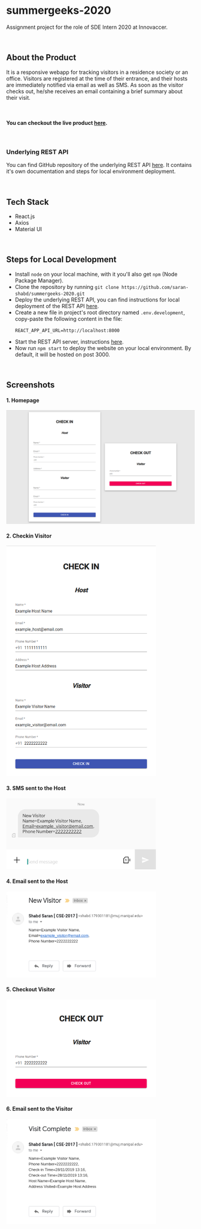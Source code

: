# summergeeks-2020
Assignment project for the role of SDE Intern 2020 at Innovaccer.

<br>

## About the Product
It is a responsive webapp for tracking visitors in a residence society or an office. Visitors are registered at the time of their entrance, and their hosts are immediately notified via email as well as SMS. As soon as the visitor checks out, he/she receives an email containing a brief summary about their visit.

<br>

#### You can checkout the live product [here](http://summergeeks-2020.innovaccer.s3-website.ap-south-1.amazonaws.com/).

<br>

### Underlying REST API
You can find GitHub repository of the underlying REST API [here](https://www.github.com/saran-shabd/innovaccer-summergeeks-2020). It contains it's own documentation and steps for local environment deployment.

<br>

## Tech Stack
- React.js
- Axios
- Material UI

<br>

## Steps for Local Development
- Install `node` on your local machine, with it you'll also get `npm` (Node Package Manager).
- Clone the repository by running `git clone https://github.com/saran-shabd/summergeeks-2020.git`
- Deploy the underlying REST API, you can find instructions for local deployment of the REST API [here](https://www.github.com/saran-shabd/innovaccer-summergeeks-2020).
- Create a new file in project's root directory named `.env.development`, copy-paste the following content in the file:
  ```
  REACT_APP_API_URL=http://localhost:8000
  ```
- Start the REST API server, instructions [here](https://www.github.com/saran-shabd/innovaccer-summergeeks-2020).
- Now run `npm start` to deploy the website on your local environment. By default, it will be hosted on post 3000.

<br>

## Screenshots

#### 1. Homepage
<img src="screenshots/Homepage.png" alt="Not able to render the image" />

<br>

#### 2. Checkin Visitor
<img src="screenshots/Check%20In.png" alt="Not able to render the image" width="400" />

<br>

#### 3. SMS sent to the Host
<img src="screenshots/SMS.png" alt="Not able to render the image" width="400" />

<br>

#### 4. Email sent to the Host
<img src="screenshots/New%20Visitor.png" alt="Not able to render the image" width="400" />

<br>

#### 5. Checkout Visitor
<img src="screenshots/Check%20Out.png" alt="Not able to render the image" width="400" />

<br>

#### 6. Email sent to the Visitor
<img src="screenshots/Visit%20Complete.png" alt="Not able to render the image" width="400" />
